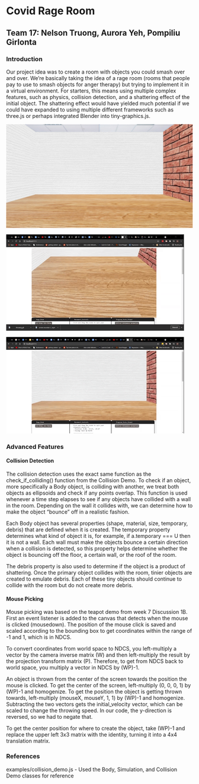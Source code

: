 # Covid Rage Room

## Team 17: Nelson Truong, Aurora Yeh, Pompiliu Girlonta

### Introduction

Our project idea was to create a room with objects you could smash over and over. We’re basically taking the idea of a rage room (rooms that people pay to use to smash objects for anger therapy) but trying to implement it in a virtual environment. For starters, this means using multiple complex features, such as physics, collision detection, and a shattering effect of the initial object. The shattering effect would have yielded much potential if we could have expanded to using multiple different frameworks such as three.js or perhaps integrated Blender into tiny-graphics.js.




![](doc/room.png)

![](doc/dropping.gif)

![](doc/throwing.gif)

### Advanced Features

#### Collision Detection

The collision detection uses the exact same function as the check_if_colliding() function from the Collision Demo. To check if an object, more specifically a Body object, is colliding with another, we treat both objects as ellipsoids and check if any points overlap. This function is used whenever a time step elapses to see if any objects have collided with a wall in the room. Depending on the wall it collides with, we can determine how to make the object “bounce” off in a realistic fashion.

Each Body object has several properties (shape, material, size, temporary, debris) that are defined when it is created. The temporary property determines what kind of object it is, for example, if a.temporary === U then it is not a wall. Each wall must make the objects bounce a certain direction when a collision is detected, so this property helps determine whether the object is bouncing off the floor, a certain wall, or the roof of the room.

The debris property is also used to determine if the object is a product of shattering. Once the primary object collides with the room, tinier objects are created to emulate debris. Each of these tiny objects should continue to collide with the room but do not create more debris.

#### Mouse Picking

Mouse picking was based on the teapot demo from week 7 Discussion 1B. First an event listener is added to the canvas that detects when the mouse is clicked (mousedown). The position of the mouse click is saved and scaled according to the bounding box to get coordinates within the range of -1 and 1, which is in NDCS. 

To convert coordinates from world space to NDCS, you left-multiply a vector by the camera inverse matrix (W) and then left-multiply the result by the projection transform matrix (P). Therefore, to get from NDCS back to world space, you multiply a vector in NDCS by (WP)-1.

An object is thrown from the center of the screen towards the position the mouse is clicked. To get the center of the screen, left-multiply (0, 0, 0, 1) by (WP)-1 and homogenize. To get the position the object is getting thrown towards, left-multiply (mouseX, mouseY, 1, 1) by (WP)-1 and homogenize. Subtracting the two vectors gets the initial_velocity vector, which can be scaled to change the throwing speed. In our code, the y-direction is reversed, so we had to negate that. 

To get the center position for where to create the object, take (WP)-1 and replace the upper left 3x3 matrix with the identity, turning it into a 4x4 translation matrix. 

### References


examples/collision_demo.js -  Used the Body, Simulation, and Collision Demo classes for reference
